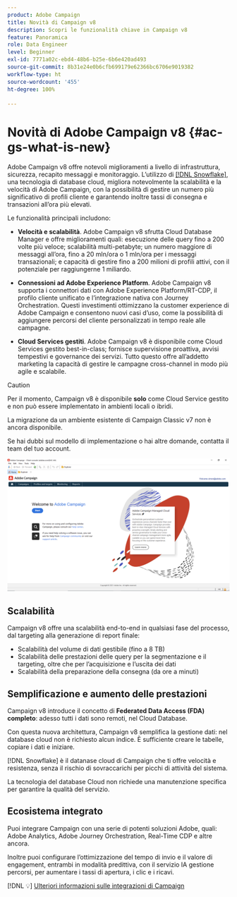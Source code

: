 ```yaml
---
product: Adobe Campaign
title: Novità di Campaign v8
description: Scopri le funzionalità chiave in Campaign v8
feature: Panoramica
role: Data Engineer
level: Beginner
exl-id: 7771a02c-ebd4-48b6-b25e-6b6e420ad493
source-git-commit: 8b31e24e0b6cfb699179e62366bc6706e9019382
workflow-type: ht
source-wordcount: '455'
ht-degree: 100%

---
```


# Novità di Adobe Campaign v8 {#ac-gs-what-is-new}

Adobe Campaign v8 offre notevoli miglioramenti a livello di infrastruttura, sicurezza, recapito messaggi e monitoraggio. L’utilizzo di [[!DNL Snowflake]](https://www.snowflake.com/), una tecnologia di database cloud, migliora notevolmente la scalabilità e la velocità di Adobe Campaign, con la possibilità di gestire un numero più significativo di profili cliente e garantendo inoltre tassi di consegna e transazioni all’ora più elevati.

Le funzionalità principali includono:

* **Velocità e scalabilità**. Adobe Campaign v8 sfrutta Cloud Database Manager e offre miglioramenti quali: esecuzione delle query fino a 200 volte più veloce; scalabilità multi-petabyte; un numero maggiore di messaggi all’ora, fino a 20 mln/ora o 1 mln/ora per i messaggi transazionali; e capacità di gestire fino a 200 milioni di profili attivi, con il potenziale per raggiungerne 1 miliardo.

* **Connessioni ad Adobe Experience Platform**. Adobe Campaign v8 supporta i connettori dati con Adobe Experience Platform/RT-CDP, il profilo cliente unificato e l’integrazione nativa con Journey Orchestration. Questi investimenti ottimizzano la customer experience di Adobe Campaign e consentono nuovi casi d’uso, come la possibilità di aggiungere percorsi del cliente personalizzati in tempo reale alle campagne.

* **Cloud Services gestiti**. Adobe Campaign v8 è disponibile come Cloud Services gestito best-in-class; fornisce supervisione proattiva, avvisi tempestivi e governance dei servizi. Tutto questo offre all’addetto marketing la capacità di gestire le campagne cross-channel in modo più agile e scalabile.

>[!CAUTION]
>
>Per il momento, Campaign v8 è disponibile **solo** come Cloud Service gestito e non può essere implementato in ambienti locali o ibridi.
>
>La migrazione da un ambiente esistente di Campaign Classic v7 non è ancora disponibile.
>
>Se hai dubbi sul modello di implementazione o hai altre domande, contatta il team del tuo account.

![](assets/home-page.png)

## Scalabilità

Campaign v8 offre una scalabilità end-to-end in qualsiasi fase del processo, dal targeting alla generazione di report finale:

* Scalabilità del volume di dati gestibile (fino a 8 TB)
* Scalabilità delle prestazioni delle query per la segmentazione e il targeting, oltre che per l’acquisizione e l’uscita dei dati
* Scalabilità della preparazione della consegna (da ore a minuti)

## Semplificazione e aumento delle prestazioni

Campaign v8 introduce il concetto di **Federated Data Access (FDA) completo**: adesso tutti i dati sono remoti, nel Cloud Database.

Con questa nuova architettura, Campaign v8 semplifica la gestione dati: nel database cloud non è richiesto alcun indice. È sufficiente creare le tabelle, copiare i dati e iniziare.

[!DNL Snowflake] è il datanase cloud di Campaign che ti offre velocità e resistenza, senza il rischio di sovraccarichi per picchi di attività del sistema.

La tecnologia del database Cloud non richiede una manutenzione specifica per garantire la qualità del servizio.

## Ecosistema integrato

Puoi integrare Campaign con una serie di potenti soluzioni Adobe, quali: Adobe Analytics, Adobe Journey Orchestration, Real-Time CDP e altre ancora.

Inoltre puoi configurare l’ottimizzazione del tempo di invio e il valore di engagement, entrambi in modalità predittiva, con il servizio IA gestione percorsi, per aumentare i tassi di apertura, i clic e i ricavi.

[!DNL :bulb:] [Ulteriori informazioni sulle integrazioni di Campaign](../connect/integration.md)

